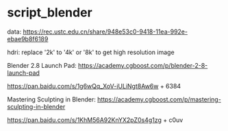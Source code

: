# script_blender

data: https://rec.ustc.edu.cn/share/948e53c0-9418-11ea-992e-ebae9b8f6189

hdri: replace '2k' to '4k' or '8k' to get high resolution image


Blender 2.8 Launch Pad: https://academy.cgboost.com/p/blender-2-8-launch-pad

https://pan.baidu.com/s/1g6wQq_XoV-iULiNgt8Aw6w + 6384 
    
Mastering Sculpting in Blender: https://academy.cgboost.com/p/mastering-sculpting-in-blender

https://pan.baidu.com/s/1KhM56A92KnYX2pZ0s4g1zg + c0uv
